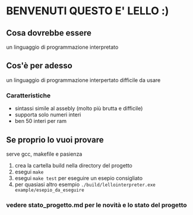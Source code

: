 # BENVENUTI QUESTO E' LELLO :)
## Cosa dovrebbe essere
un linguaggio di programmazione interpretato

## Cos'è per adesso
un linguaggio di programmazione interpertato difficile da usare
### Caratteristiche
* sintassi simile al assebly (molto più brutta e difficile)
* supporta solo numeri interi
* ben 50 interi per ram

## Se proprio lo vuoi provare
serve gcc, makefile e pasienza
1. crea la cartella build nella directory del progetto
1. esegui `make`
1. esegui `make test` per eseguire un esepio consigliato
1. per quasiasi altro esempio `./build/lellointerpreter.exe example/esepio_da_eseguire`

### vedere stato_progetto.md per le novità e lo stato del progetto